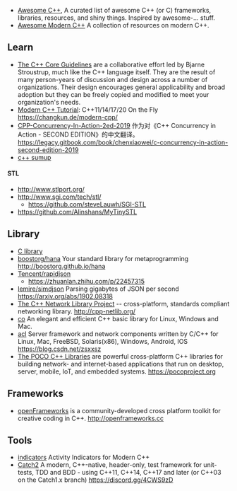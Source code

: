 - [Awesome C++](https://github.com/fffaraz/awesome-cpp), A curated list of awesome C++ (or C) frameworks, libraries, resources, and shiny things. Inspired by awesome-... stuff.
- [Awesome Modern C++](https://github.com/rigtorp/awesome-modern-cpp) A collection of resources on modern C++.



## Learn
- [The C++ Core Guidelines](https://github.com/isocpp/CppCoreGuidelines) are a collaborative effort led by Bjarne Stroustrup, much like the C++ language itself. They are the result of many person-years of discussion and design across a number of organizations. Their design encourages general applicability and broad adoption but they can be freely copied and modified to meet your organization's needs.
- [Modern C++ Tutorial](https://github.com/changkun/modern-cpp-tutorial): C++11/14/17/20 On the Fly https://changkun.de/modern-cpp/
- [CPP-Concurrency-In-Action-2ed-2019](https://github.com/xiaoweiChen/CPP-Concurrency-In-Action-2ed-2019) 作为对《C++ Concurrency in Action - SECOND EDITION》的中文翻译。 https://legacy.gitbook.com/book/chenxiaowei/c-concurrency-in-action-second-edition-2019
- [c++ sumup](https://github.com/idealvin/docs/blob/master/md/c%2B%2B.md)
#### STL
- http://www.stlport.org/
- http://www.sgi.com/tech/stl/
  - https://github.com/steveLauwh/SGI-STL
- https://github.com/Alinshans/MyTinySTL



## Library
- [C library](c#library)
- [boostorg/hana](https://github.com/boostorg/hana) Your standard library for metaprogramming http://boostorg.github.io/hana
- [Tencent/rapidjson](https://github.com/Tencent/rapidjson)
  - https://zhuanlan.zhihu.com/p/22457315
- [lemire/simdjson](https://github.com/lemire/simdjson) Parsing gigabytes of JSON per second https://arxiv.org/abs/1902.08318
- [The C++ Network Library Project](https://github.com/cpp-netlib/cpp-netlib) -- cross-platform, standards compliant networking library. http://cpp-netlib.org/
- [co](https://github.com/idealvin/co) An elegant and efficient C++ basic library for Linux, Windows and Mac.
- [acl](https://github.com/acl-dev/acl) Server framework and network components written by C/C++ for Linux, Mac, FreeBSD, Solaris(x86), Windows, Android, IOS https://blog.csdn.net/zsxxsz
- [The POCO C++ Libraries](https://github.com/pocoproject/poco) are powerful cross-platform C++ libraries for building network- and internet-based applications that run on desktop, server, mobile, IoT, and embedded systems. https://pocoproject.org



## Frameworks
- [openFrameworks](https://github.com/openframeworks/openFrameworks) is a community-developed cross platform toolkit for creative coding in C++. http://openframeworks.cc



## Tools
- [indicators](https://github.com/p-ranav/indicators) Activity Indicators for Modern C++
- [Catch2](https://github.com/catchorg/Catch2) A modern, C++-native, header-only, test framework for unit-tests, TDD and BDD - using C++11, C++14, C++17 and later (or C++03 on the Catch1.x branch) https://discord.gg/4CWS9zD
